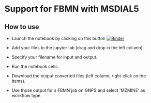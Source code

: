 # Support for FBMN with MSDIAL5

## How to use

- Launch the notebook by clicking on this button [![Binder](https://mybinder.org/badge_logo.svg)](https://mybinder.org/v2/gh/lfnothias/FBMN_MSDIAL5/main?labpath=FBMN_MSDIAL_v5.ipynb)

- Add your files to the jupyter lab (drag and drop in the left column).

- Specify your filename for input and output.

- Run the notebook cells.

- Download the output converted files (left column, right-click on the items).

- Use those output for a FBMN job on GNPS and select 'MZMINE' as workflow type.
